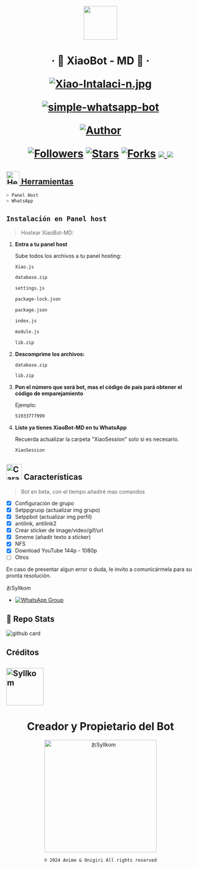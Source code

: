 <p align="center"> 
<a href="https://github.com/Syllkom"><img src="http://readme-typing-svg.herokuapp.com?font=mono&size=17&duration=4000&color=F7B11B&center=falso&vCenter=falso&lines=🏮 XiaoBot-MD+; WhatsApp+simple+bot" height="90px"></a> 
</p>

<h1 align="center">‧ 🏮 XiaoBot - MD 🎐 ‧
</p>
<p>

[![Xiao-Intalaci-n.jpg](https://i.postimg.cc/ZKcV4ssL/Xiao-Intalaci-n.jpg)](https://postimg.cc/XprwgLbZ)
<p align="center">
        <a href="#"><img title="simple-whatsapp-bot" src="https://img.shields.io/badge/-SIMPLE--WHATSAPP--BOT-green?colorA=%23ff0000&colorB=%23017e40&style=for-the-badge"></a>
    </p>
    <p>
        <a href="https://github.com/Syllkom"><img title="Author"    src="https://img.shields.io/badge/Author-おSyllkom-red.svg?style=for-the-badge&logo=github"></a>
    </p>
    <p>
        <a href="https://github.com/Syllkom"><img title="Followers" src="https://img.shields.io/github/followers/DyrKom?color=red&style=flat-square"></a>
        <a href="https://github.com/Syllkom/XiaoBot-MD/stargazers/"><img title="Stars" src="https://img.shields.io/github/stars/DyrKom/XiaoBot-MD?color=red&style=flat-square"></a>
        <a href="https://github.com/Syllkom/XiaBot-MD/network/members"><img title="Forks" src="http://img.shields.io/github/forks/Syllkom/XiaoBot-MD?color=red&style=flat-square"></a>
        <a href="#"><img src="https://img.shields.io/badge/MANTENIMIENTO-SI-blue.svg"</a>
        <img src="https://img.shields.io/github/repo-size/Syllkom/XiaoBot-MD" /> <br>
   </p>
   <p>
</h1>

## <img src="https://i0.wp.com/i230.photobucket.com/albums/ee124/joaclint/joaclint_istgud/ruedas.gif" alt="Herramientas" width="35" height="35"> Herramientas

```bash
> Panel Host
> WhatsApp
```
## `Instalación en Panel host`

> Hostear XiaoBot-MD:

1. **Entra a tu panel host**

   Sube todos los archivos a tu panel hosting:
   ```bash
   Xiao.js
   ```
   ```bash
   database.zip
   ```
   ```bash
   settings.js
   ```
   ```bash
   package-lock.json
   ```
   ```bash
   package.json
   ```
   ```bash
   index.js
   ```
   ```bash
   module.js
   ```
   ```bash
   lib.zip
   ```
   
3. **Descomprime los archivos:**

    ```bash
   database.zip
    ```
    ```bash
   lib.zip
    ```
    
4. **Pon el número que será bot, mas el código de país pará obtener el código de emparejamiento**

   Ejemplo:
    ```bash
   51933777999
    ```

5. **Listo ya tienes XiaoBot-MD en tu WhatsApp**

   Recuerda actualizar la carpeta "XiaoSession" solo si es necesario. 
    ```bash
   XiaoSession
    ```
## <img src="https://i.pinimg.com/originals/73/69/6e/73696e022df7cd5cb3d999c6875361dd.gif" alt="Características" width="42" height="42"> Características

> Bot en beta, con el tiempo añadiré mas comandos

- [x] Configuración de grupo
- [x] Setppgruop (actualizar img grupo)
- [x] Setppbot (actualizar img perfil)
- [x] antilink, antilink2
- [x] Crear sticker de image/video/gif/url
- [x] Smeme (añadir texto a sticker)
- [x] NFS
- [x] Download YouTube 144p - 1080p
- [ ] Otros

En caso de presentar algun error o duda, le invito a comunicármela para su pronta resolución.

おSyllkom
- [![WhatsApp Group](https://img.shields.io/badge/WhatsApp-25D366?style=for-the-badge&logo=whatsapp&logoColor=white)](https://wa.me/51933479416)

## 🎐 Repo Stats 

![github card](https://github-readme-stats.vercel.app/api/pin/?username=Syllkom&repo=XiaoBot-MD&theme=chartreuse-dark)

## Créditos 
<a href="https://github.com/Syllkom"><img src="https://github.com/Syllkom.png" width="100" height="100" alt="Syllkom"/></a>
---------
<div align="center">
  <h1 align="center">Creador y Propietario del Bot</h1>

<a href="https://github.com/Syllkom"><img src="https://tinyurl.com/5n6pff2f" width="300" height="300" alt="おSyllkom"/></a>

`© 2024 Anime & Onigiri All rights reserved`
